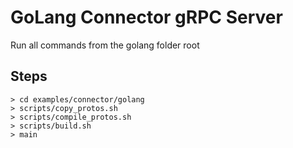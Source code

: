 # GoLang Connector gRPC Server
Run all commands from the golang folder root

## Steps
```
> cd examples/connector/golang
> scripts/copy_protos.sh
> scripts/compile_protos.sh
> scripts/build.sh
> main
```